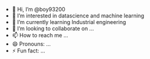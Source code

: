 - 👋 Hi, I’m @boy93200
- 👀 I’m interested in datascience and machine learning
- 🌱 I’m currently learning Industrial engineering
- 💞️ I’m looking to collaborate on ...
- 📫 How to reach me ...
- 😄 Pronouns: ...
- ⚡ Fun fact: ...

<!---
boy93200/boy93200 is a ✨ special ✨ repository because its `README.md` (this file) appears on your GitHub profile.
You can click the Preview link to take a look at your changes.
--->
